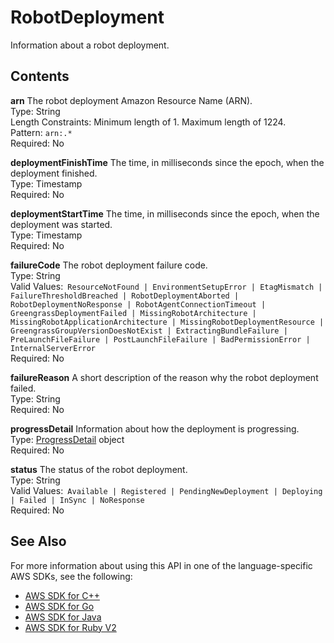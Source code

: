 # RobotDeployment<a name="API_RobotDeployment"></a>

Information about a robot deployment\.

## Contents<a name="API_RobotDeployment_Contents"></a>

 **arn**   <a name="robomaker-Type-RobotDeployment-arn"></a>
The robot deployment Amazon Resource Name \(ARN\)\.  
Type: String  
Length Constraints: Minimum length of 1\. Maximum length of 1224\.  
Pattern: `arn:.*`   
Required: No

 **deploymentFinishTime**   <a name="robomaker-Type-RobotDeployment-deploymentFinishTime"></a>
The time, in milliseconds since the epoch, when the deployment finished\.  
Type: Timestamp  
Required: No

 **deploymentStartTime**   <a name="robomaker-Type-RobotDeployment-deploymentStartTime"></a>
The time, in milliseconds since the epoch, when the deployment was started\.  
Type: Timestamp  
Required: No

 **failureCode**   <a name="robomaker-Type-RobotDeployment-failureCode"></a>
The robot deployment failure code\.  
Type: String  
Valid Values:` ResourceNotFound | EnvironmentSetupError | EtagMismatch | FailureThresholdBreached | RobotDeploymentAborted | RobotDeploymentNoResponse | RobotAgentConnectionTimeout | GreengrassDeploymentFailed | MissingRobotArchitecture | MissingRobotApplicationArchitecture | MissingRobotDeploymentResource | GreengrassGroupVersionDoesNotExist | ExtractingBundleFailure | PreLaunchFileFailure | PostLaunchFileFailure | BadPermissionError | InternalServerError`   
Required: No

 **failureReason**   <a name="robomaker-Type-RobotDeployment-failureReason"></a>
A short description of the reason why the robot deployment failed\.  
Type: String  
Required: No

 **progressDetail**   <a name="robomaker-Type-RobotDeployment-progressDetail"></a>
Information about how the deployment is progressing\.  
Type: [ProgressDetail](API_ProgressDetail.md) object  
Required: No

 **status**   <a name="robomaker-Type-RobotDeployment-status"></a>
The status of the robot deployment\.  
Type: String  
Valid Values:` Available | Registered | PendingNewDeployment | Deploying | Failed | InSync | NoResponse`   
Required: No

## See Also<a name="API_RobotDeployment_SeeAlso"></a>

For more information about using this API in one of the language\-specific AWS SDKs, see the following:
+  [AWS SDK for C\+\+](https://docs.aws.amazon.com/goto/SdkForCpp/robomaker-2018-06-29/RobotDeployment) 
+  [AWS SDK for Go](https://docs.aws.amazon.com/goto/SdkForGoV1/robomaker-2018-06-29/RobotDeployment) 
+  [AWS SDK for Java](https://docs.aws.amazon.com/goto/SdkForJava/robomaker-2018-06-29/RobotDeployment) 
+  [AWS SDK for Ruby V2](https://docs.aws.amazon.com/goto/SdkForRubyV2/robomaker-2018-06-29/RobotDeployment) 